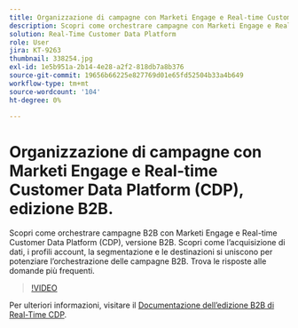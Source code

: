 ```yaml
---
title: Organizzazione di campagne con Marketi Engage e Real-time Customer Data Platform, edizione B2B
description: Scopri come orchestrare campagne con Marketi Engage e Real-time Customer Data Platform (CDP), edizione B2B.
solution: Real-Time Customer Data Platform
role: User
jira: KT-9263
thumbnail: 338254.jpg
exl-id: 1e5b951a-2b14-4e28-a2f2-818db7a8b376
source-git-commit: 19656b66225e827769d01e65fd52504b33a4b649
workflow-type: tm+mt
source-wordcount: '104'
ht-degree: 0%

---
```


# Organizzazione di campagne con Marketi Engage e Real-time Customer Data Platform (CDP), edizione B2B.

Scopri come orchestrare campagne B2B con Marketi Engage e Real-time Customer Data Platform (CDP), versione B2B. Scopri come l’acquisizione di dati, i profili account, la segmentazione e le destinazioni si uniscono per potenziare l’orchestrazione delle campagne B2B. Trova le risposte alle domande più frequenti.

>[!VIDEO](https://video.tv.adobe.com/v/338254?quality=12&learn=on)

Per ulteriori informazioni, visitare il [Documentazione dell’edizione B2B di Real-Time CDP](https://experienceleague.adobe.com/docs/experience-platform/rtcdp/b2b-overview.html).
